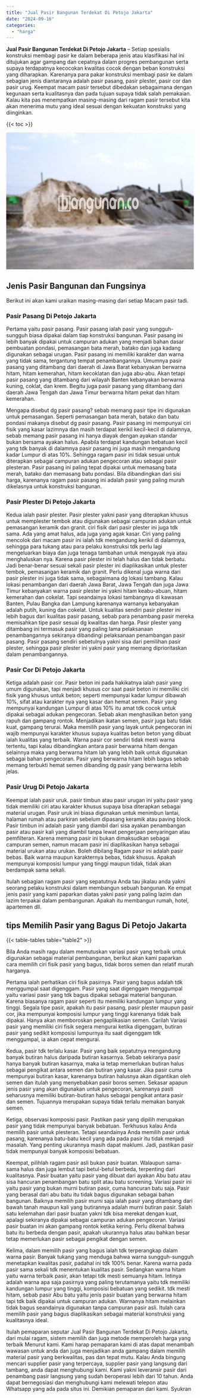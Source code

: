 ```yaml
---
title: "Jual Pasir Bangunan Terdekat Di Petojo Jakarta"
date: "2024-09-16"
categories: 
  - "harga"
---
```


**Jual Pasir Bangunan Terdekat Di Petojo Jakarta** – Setiap spesialis konstruksi membagi pasir ke dalam beberapa jenis atau klasifikasi hal ini ditujukan agar gampang dan cepatnya dalam progres pembangunan serta supaya terdapatnya kecocokan kwalitas cocok dengan beban konstruksi yang diharapkan. Karenanya para pakar konstruksi membagi pasir ke dalam sebagian jenis diantaranya adalah pasir pasang, pasir plester, pasir cor dan pasir urug. Keempat macam pasir tersebut dibedakan sebagaimana dengan kegunaan serta kualitasnya dan pada tujuan supaya tidak salah pemakaian. Kalau kita pas menempatkan masing-masing dari ragam pasir tersebut kita akan menerima mutu yang ideal sesuai dengan kekuatan konstruksi yang diinginkan.

{{< toc >}}

![Jual Pasir Bangunan Terdekat Di Petojo Jakarta](/images/jual-pasir-bangunan-07.png)

## Jenis Pasir Bangunan dan Fungsinya

Berikut ini akan kami uraikan masing-masing dari setiap Macam pasir tadi.

### Pasir Pasang Di Petojo Jakarta

Pertama yaitu pasir pasang. Pasir pasang ialah pasir yang sungguh-sungguh biasa dipakai dalam tiap konstruksi bangunan. Pasir pasang ini lebih banyak dipakai untuk campuran adukan yang menjadi bahan dasar pembuatan pondasi, pemasangan bata merah, batako dan juga kadang digunakan sebagai urugan. Pasir pasang ini memiliki karakter dan warna yang tidak sama, tergantung tempat penambangannya. Umumnya pasir pasang yang ditambang dari daerah di Jawa Barat kebanyakan berwarna hitam, hitam kemerahan, hitam kecoklatan dan juga abu-abu. Akan tetapi pasir pasang yang ditambang dari wilayah Banten kebanyakan berwarna kuning, coklat, dan krem. Begitu juga pasir pasang yang ditambang dari daerah Jawa Tengah dan Jawa Timur berwarna hitam pekat dan hitam kemerahan.

Mengapa disebut dg pasir pasang? sebab memang pasir tipe ini digunakan untuk pemasangan. Seperti pemasangan bata merah, batako dan batu pondasi makanya disebut dg pasir pasang. Pasir pasang ini mempunyai ciri fisik yang kasar lazimnya dan masih terdapat kerikil kecil-kecil di dalamnya, sebab memang pasir pasang ini hanya diayak dengan ayakan standar bukan bersama ayakan halus. Apabila terdapat kandungan bebatuan kecil yang tdk banyak di dalamnya pasir pasang ini juga masih mengandung kadar Lumpur di atas 10%. Sehingga ragam pasir ini tidak sesuai untuk diterapkan sebagai campuran adukan pengecoran atau sebagai pasir plesteran. Pasir pasang ini paling tepat dipakai untuk memasang bata merah, batako dan memasang batu pondasi. Bila dibandingkan dari sisi harga, karenanya ragam pasir pasang ini adalah pasir yang paling murah dikelasnya untuk konstruksi bangunan.

### Pasir Plester Di Petojo Jakarta

Kedua ialah pasir plester. Pasir plester yakni pasir yang diterapkan khusus untuk memplester tembok atau digunakan sebagai campuran adukan untuk pemasangan keramik dan granit. ciri fisik dari pasir plester ini juga tdk sama. Ada yang amat halus, ada juga yang agak kasar. Ciri yang paling mencolok dari macam pasir ini ialah tdk mengandung kerikil di dalamnya, sehingga para tukang atau para pelaku konstruksi tdk perlu lagi mengeluarkan biaya dan juga tenaga tambahan untuk mengayak nya atau menghaluskan nya. Karena pasir plester ini telah halus dan tidak berbatu. Jadi benar-benar sesuai sekali pasir plester ini diaplikasikan untuk plester tembok, pemasangan keramik dan granit. Perlu dikenal juga warna dari pasir plester ini juga tidak sama, sebagaimana dg lokasi tambang. Kalau lokasi penambangan dari daerah Jawa Barat, Jawa Tengah dan juga Jawa Timur kebanyakan warna pasir plester ini yakni hitam keabu-abuan, hitam kemerahan dan cokelat. Tapi seandainya lokasi tambangnya di kawasan Banten, Pulau Bangka dan Lampung karenanya warnanya kebanyakan adalah putih, kuning dan cokelat. Untuk kualitas sendiri pasir plester ini lebih bagus dari kualitas pasir pasang, sebab para penambang pasir mereka memisahkan tipe pasir sesuai dg kwalitas dan harga. Pasir plester yang ditambang ini termasuk pasir yang paling lama pelaksanaan penambangannya sekiranya dibandingi pelaksanaan penambangan pasir pasang. Pasir pasang sendiri sebetulnya yakni sisa dari pemilihan pasir plester, sehingga pasir plester ini yakni pasir yang memang diprioritaskan dalam penambangannya.

### Pasir Cor Di Petojo Jakarta

Ketiga adalah pasir cor. Pasir beton ini pada hakikatnya ialah pasir yang umum digunakan, tapi menjadi khusus cor saat pasir beton ini memiliki ciri fisik yang khusus untuk beton; seperti mempunyai kadar lumpur dibawah 10%, sifat atau karakter nya yang kasar dan hemat semen. Pasir yang mempunyai kandungan Lumpur di atas 10% itu amat tdk cocok untuk dipakai sebagai adukan pengecoran. Sebab akan menghasilkan beton yang rapuh dan gampang rontok. Menjadikan ikatan semen, pasir juga batu tidak kuat, gampang terurai. Maka memilih pasir yang layak untuk pengecoran ini wajib mempunyai karakter khusus supaya kualitas beton beton yang dibuat ialah kualitas yang terbaik. Warna pasir cor sendiri tidak mesti warna tertentu, tapi kalau dibandingkan antara pasir berwarna hitam dengan selainnya maka yang berwarna hitam lah yang lebih baik untuk digunakan sebagai bahan pengecoran. Pasir yang berwarna hitam lebih bagus sebab memang terbukti hemat semen dibanding dg pasir yang berwarna lebih jelas.

### Pasir Urug Di Petojo Jakarta

Keempat ialah pasir uruk. pasir timbun atau pasir urugan ini yaitu pasir yang tidak memiliki ciri atau karakter khusus supaya bisa diterapkan sebagai material urugan. Pasir uruk ini biasa digunakan untuk menimbun lantai, halaman rumah atau parkiran sebelum dipasang keramik atau paving block. Pasir timbun ini adalah pasir yang diambil dari sisa ayakan penambangan pasir atau pasir kali yang diambil tanpa lewat pengerjaan penyaringan atau pemfilteran. Karena memang pasir ini bukan dimaksudkan sebagai campuran semen, namun macam pasir ini diaplikasikan hanya sebagai material urukan atau urukan. Boleh dibilang Ragam pasir ini adalah pasir bebas. Baik warna maupun karakternya bebas, tidak khusus. Apakah mempunyai komposisi lumpur yang tinggi maupun tidak, tidak akan berdampak sama sekali.

Itulah sebagian ragam pasir yang sepatutnya Anda tau jikalau anda yakni seorang pelaku konstruksi dalam membangun sebuah bangunan. Ke empat jenis pasir yang kami paparkan diatas yakni pasir yang paling lazim dan lazim terpakai dalam pembangunan. Apakah itu membangun rumah, hotel, apartemen dll.

## tips Memilih Pasir yang Bagus Di Petojo Jakarta

{{< table-tables table="table2" >}}

Bila Anda masih ragu dalam memutuskan variasi pasir yang terbaik untuk digunakan sebagai material pembangunan, berikut akan kami paparkan cara memilih ciri fisik pasir yang bagus, tidak boros semen dan relatif murah harganya.

Pertama ialah perhatikan ciri fisik pasirnya. Pasir yang bagus adalah tdk menggumpal saat digenggam. Pasir yang saat digenggam menggumpal yaitu variasi pasir yang tdk bagus dipakai sebagai material bangunan. Karena biasanya ragam pasir seperti itu memiliki kandungan lumpur yang tinggi. Segala tipe pasir, apakah itu pasir pasang, pasir plester maupun pasir cor, jika mempunyai komposisi lumpur yang tinggi karenanya tidak baik dipakai. Hanya akan memboroskan pengaplikasian semen. Carilah Variasi pasir yang memiliki ciri fisik segera mengurai ketika digenggam, butiran pasir yang sedikit komposisi lumpurnya itu saat digenggam tdk menggumpal, ia akan cepat mengurai.

Kedua, pasir tdk terlalu kasar. Pasir yang baik sepatutnya mengandung banyak butiran halus daripada butiran kasarnya. Sebab sekiranya pasir hanya banyak butiran kasarnya, maka ia tetap memerlukan butiran halus sebagai pengikat antara semen dan butiran yang kasar. Jika pasir cuma mempunyai butiran kasar, karenanya butiran halusnya akan digantikan oleh semen dan itulah yang menyebabkan pasir boros semen. Sekasar apapun jenis pasir yang akan digunakan untuk pengecoran, karenanya pasti seharusnya memiliki butiran-butiran halus sebagai pengikat antara pasir dan semen. Tujuannya merupakan supaya tidak terlalu memakan banyak semen.

Ketiga, observasi komposisi pasir. Pastikan pasir yang dipilih merupakan pasir yang tidak mempunyai banyak bebatuan. Terkhusus kalau Anda memilih pasir untuk plesteran. Tetapi seandainya Anda memilih pasir untuk pasang, karenanya batu-batu kecil yang ada pada pasir itu tidak menjadi masalah. Yang penting ukurannya masih dapat maklumi. Jadi, pastikan pasir tidak mempunyai banyak komposisi bebatuan.

Keempat, pilihlah ragam pasir asli bukan pasir buatan. Walaupun sama-sama halus dan juga lembut tapi betul-betul berbeda, terpenting dari kualitasnya. Pasir buatan yaitu pasir yang dibuat dari ayakan Abu batu atau sisa hancuran penambangan batu split atau batu screening. Variasi pasir ini yaitu pasir yang bukan murni butiran pasir, cuma hancuran batu saja. Pasir yang berasal dari abu batu itu tidak bagus digunakan sebagai bahan bangunan. Baiknya memilih pasir murni saja ialah pasir yang ditambang dari bawah tanah maupun kali yang butirannya adalah murni butiran pasir. Salah satu kelemahan dari pasir buatan yakni tdk bisa merekat dengan kuat, apalagi sekiranya dipakai sebagai campuran adukan pengecoran. Variasi pasir buatan ini akan gampang rontok ketika kering. Perlu dikenal bahwa batu itu berbeda dengan pasir, apakah ukurannya halus atau bahkan besar tetap memerlukan pasir sebagai pengikat dengan semen.

Kelima, dalam memilih pasir yang bagus ialah tdk terperangkap dalam warna pasir. Banyak tukang yang menduga bahwa warna sungguh-sungguh menetapkan kwalitas pasir, padahal ini tdk 100% benar. Karena warna pada pasir sama sekali tdk menentukan kualitas pasir. Sedangkan warna hitam yaitu warna terbaik pasir, akan tetapi tdk mesti semuanya hitam. Intinya adalah warna apa saja pasirnya yang paling terutamanya yaitu tdk memiliki kandungan lumpur yang tinggi, komposisi bebatuan yang sedikit. tdk mesti hitam, sebab pasir Abu batu yaitu jenis pasir buatan yang berwarna hitam tapi tdk baik dipakai untuk campuran adukan. Warnanya hitam melainkan tidak bagus seandainya digunakan tanpa campuran pasir asli. Itulah cara memilih pasir yang bagus diaplikasikan sebagai material konstruksi yang kualitasnya ideal.

Itulah pemaparan seputar Jual Pasir Bangunan Terdekat Di Petojo Jakarta, dari mulai ragam, sistem memilih dan juga metode memperoleh harga yang terbaik Menurut kami. Kami harap pemaparan kami di atas dapat menambah wawasan untuk anda dan juga menjadikan anda gampang dalam memilih material pasir yang berkwalitas, pas dan tepat mutu. Kalau Anda bingung mencari supplier pasir yang terpercaya, supplier pasir yang langsung dari tambang, anda dapat menghubungi kami. Kami yakni leveransir pasir dari penambang pasir langsung yang sudah beroperasi lebih dari 10 tahun. Anda dapat bernegosiasi dan menghubungi kami melewati telepon atau Whatsapp yang ada pada situs ini. Demikian pemaparan dari kami. Syukran
